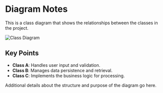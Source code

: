 # Diagram Notes

This is a class diagram that shows the relationships between the classes in the project.

![Class Diagram](./diagrams/class-diagram.jpg)

## Key Points

- **Class A**: Handles user input and validation.
- **Class B**: Manages data persistence and retrieval.
- **Class C**: Implements the business logic for processing.

Additional details about the structure and purpose of the diagram go here.
